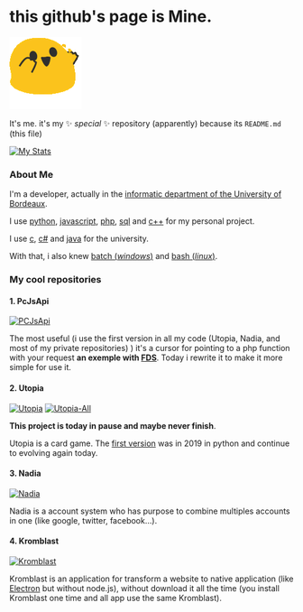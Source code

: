 # this github's page is Mine.

![MEGA HAPPY STONKS](https://github.com/MisterMine01/MisterMine01/blob/main/happy.gif?raw=true)

It's me. it's my ✨ _special_ ✨ repository (apparently) because its `README.md` (this file)

[![My Stats](https://github-readme-stats.vercel.app/api?username=MisterMine01&count_private=true&show_icons=true&theme=radical)](https://github.com/anuraghazra/github-readme-stats)


### About Me

I'm a developer, actually in the [informatic department of the University of Bordeaux](https://www.iut.u-bordeaux.fr/info/).

I use [python](https://www.python.org/), [javascript](https://developer.mozilla.org/en-US/docs/Web/JavaScript), [php](https://www.php.net/), [sql](https://en.wikipedia.org/wiki/SQL) and [c++](https://fr.wikipedia.org/wiki/C%2B%2B) for my personal project.

I use [c](https://en.wikipedia.org/wiki/C_(programming_language)), [c#](https://docs.microsoft.com/en-us/dotnet/csharp/tour-of-csharp/) and [java](https://www.java.com/en/) for the university.

With that, i also knew [batch (*windows*)](https://en.wikipedia.org/wiki/Batch_file) and [bash (*linux*)](https://en.wikipedia.org/wiki/Bash_(Unix_shell)).

### My cool repositories

#### 1. PcJsApi

[![PCJsApi](https://github-readme-stats.vercel.app/api/pin/?username=MisterMine01&repo=PCJsApi&theme=radical)](https://github.com/MisterMine01/PCJsApi)

The most useful (i use the first version in all my code (Utopia, Nadia, and most of my private repositories) ) it's a cursor for pointing to a php function with your request **an exemple with [FDS](https://github.com/MisterMine01/FDS)**. Today i rewrite it to make it more simple for use it.

#### 2. Utopia

[![Utopia](https://github-readme-stats.vercel.app/api/pin/?username=MisterMine01&repo=PyUtopiaClient&theme=radical)](https://github.com/MisterMine01/PyUtopiaClient)
[![Utopia-All](https://github-readme-stats.vercel.app/api/pin/?username=MisterMine01&repo=Utopia&theme=radical)](https://github.com/MisterMine01/Utopia)

**This project is today in pause and maybe never finish**.

Utopia is a card game. The [first version](https://github.com/MisterMine01/PyUtopiaClient/tree/Beta-0.1) was in 2019 in python and continue to evolving again today.

#### 3. Nadia

[![Nadia](https://github-readme-stats.vercel.app/api/pin/?username=MisterMine01&repo=ProjectNadia&theme=radical)](https://github.com/MisterMine01/ProjectNadia)

Nadia is a account system who has purpose to combine multiples accounts in one (like google, twitter, facebook...). 

#### 4. Kromblast

[![Kromblast](https://github-readme-stats.vercel.app/api/pin/?username=MisterMine01&repo=Kromblastcpp&theme=radical)](https://github.com/MisterMine01/Kromblastcpp)

Kromblast is an application for transform a website to native application (like [Electron](https://www.electronjs.org/) but without node.js), without download it all the time (you install Kromblast one time and all app use the same Kromblast).